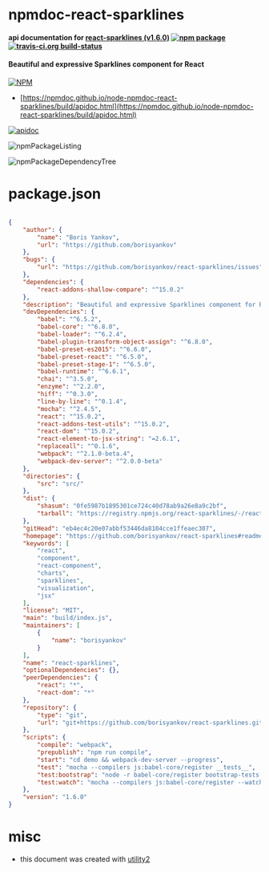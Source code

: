 # npmdoc-react-sparklines

#### api documentation for  [react-sparklines (v1.6.0)](https://github.com/borisyankov/react-sparklines#readme)  [![npm package](https://img.shields.io/npm/v/npmdoc-react-sparklines.svg?style=flat-square)](https://www.npmjs.org/package/npmdoc-react-sparklines) [![travis-ci.org build-status](https://api.travis-ci.org/npmdoc/node-npmdoc-react-sparklines.svg)](https://travis-ci.org/npmdoc/node-npmdoc-react-sparklines)

#### Beautiful and expressive Sparklines component for React

[![NPM](https://nodei.co/npm/react-sparklines.png?downloads=true&downloadRank=true&stars=true)](https://www.npmjs.com/package/react-sparklines)

- [https://npmdoc.github.io/node-npmdoc-react-sparklines/build/apidoc.html](https://npmdoc.github.io/node-npmdoc-react-sparklines/build/apidoc.html)

[![apidoc](https://npmdoc.github.io/node-npmdoc-react-sparklines/build/screenCapture.buildCi.browser.%252Ftmp%252Fbuild%252Fapidoc.html.png)](https://npmdoc.github.io/node-npmdoc-react-sparklines/build/apidoc.html)

![npmPackageListing](https://npmdoc.github.io/node-npmdoc-react-sparklines/build/screenCapture.npmPackageListing.svg)

![npmPackageDependencyTree](https://npmdoc.github.io/node-npmdoc-react-sparklines/build/screenCapture.npmPackageDependencyTree.svg)



# package.json

```json

{
    "author": {
        "name": "Boris Yankov",
        "url": "https://github.com/borisyankov"
    },
    "bugs": {
        "url": "https://github.com/borisyankov/react-sparklines/issues"
    },
    "dependencies": {
        "react-addons-shallow-compare": "^15.0.2"
    },
    "description": "Beautiful and expressive Sparklines component for React ",
    "devDependencies": {
        "babel": "^6.5.2",
        "babel-core": "^6.8.0",
        "babel-loader": "^6.2.4",
        "babel-plugin-transform-object-assign": "^6.8.0",
        "babel-preset-es2015": "^6.6.0",
        "babel-preset-react": "^6.5.0",
        "babel-preset-stage-1": "^6.5.0",
        "babel-runtime": "^6.6.1",
        "chai": "^3.5.0",
        "enzyme": "^2.2.0",
        "hiff": "^0.3.0",
        "line-by-line": "^0.1.4",
        "mocha": "^2.4.5",
        "react": "^15.0.2",
        "react-addons-test-utils": "^15.0.2",
        "react-dom": "^15.0.2",
        "react-element-to-jsx-string": "=2.6.1",
        "replaceall": "^0.1.6",
        "webpack": "^2.1.0-beta.4",
        "webpack-dev-server": "^2.0.0-beta"
    },
    "directories": {
        "src": "src/"
    },
    "dist": {
        "shasum": "0fe5987b1895301ce724c40d78ab9a26e8a9c2bf",
        "tarball": "https://registry.npmjs.org/react-sparklines/-/react-sparklines-1.6.0.tgz"
    },
    "gitHead": "eb4ec4c20e07abbf53446da8104cce1ffeaec307",
    "homepage": "https://github.com/borisyankov/react-sparklines#readme",
    "keywords": [
        "react",
        "component",
        "react-component",
        "charts",
        "sparklines",
        "visualization",
        "jsx"
    ],
    "license": "MIT",
    "main": "build/index.js",
    "maintainers": [
        {
            "name": "borisyankov"
        }
    ],
    "name": "react-sparklines",
    "optionalDependencies": {},
    "peerDependencies": {
        "react": "*",
        "react-dom": "*"
    },
    "repository": {
        "type": "git",
        "url": "git+https://github.com/borisyankov/react-sparklines.git"
    },
    "scripts": {
        "compile": "webpack",
        "prepublish": "npm run compile",
        "start": "cd demo && webpack-dev-server --progress",
        "test": "mocha --compilers js:babel-core/register __tests__",
        "test:bootstrap": "node -r babel-core/register bootstrap-tests.js",
        "test:watch": "mocha --compilers js:babel-core/register --watch __tests__"
    },
    "version": "1.6.0"
}
```



# misc
- this document was created with [utility2](https://github.com/kaizhu256/node-utility2)
